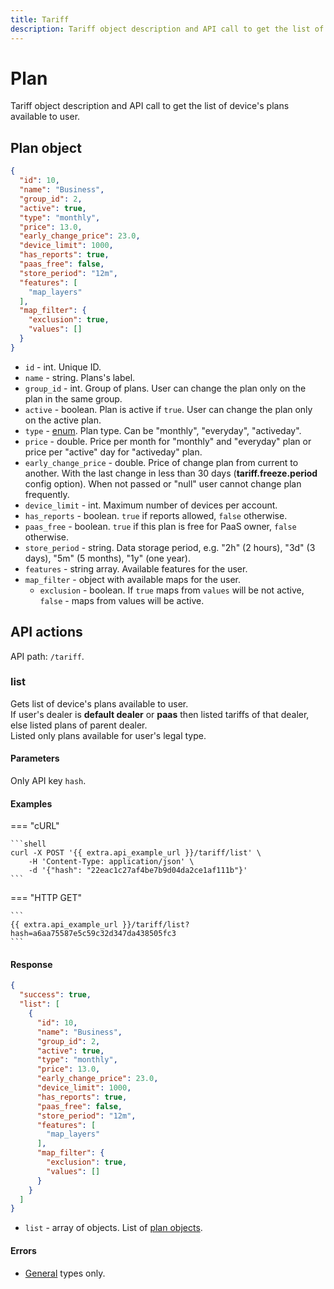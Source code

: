 ```yaml
---
title: Tariff
description: Tariff object description and API call to get the list of device's tariffs available to user.
---
```


# Plan

Tariff object description and API call to get the list of device's plans available to user.


## Plan object

```json
{
  "id": 10,
  "name": "Business",
  "group_id": 2,
  "active": true,
  "type": "monthly",
  "price": 13.0,
  "early_change_price": 23.0,
  "device_limit": 1000,
  "has_reports": true,
  "paas_free": false,
  "store_period": "12m",
  "features": [
    "map_layers"
  ],
  "map_filter": {
    "exclusion": true,
    "values": []
  }
}
```

* `id` - int. Unique ID.
* `name` - string. Plans's label.
* `group_id` - int. Group of plans. User can change the plan only on the plan in the same group.
* `active` - boolean. Plan is active if `true`. User can change the plan only on the active plan.
* `type` - [enum](../../../getting-started/introduction.md#data-types). Plan type. Can be "monthly", "everyday", "activeday".
* `price` - double. Price per month for "monthly" and "everyday" plan or price per "active" day for "activeday" plan.
* `early_change_price` - double. Price of change plan from current to another. With the last change in less than 30 days (**tariff.freeze.period** config option). When not passed or "null" user cannot change plan frequently.
* `device_limit` - int. Maximum number of devices per account.
* `has_reports` - boolean. `true` if reports allowed, `false` otherwise.
* `paas_free` - boolean. `true` if this plan is free for PaaS owner, `false` otherwise.
* `store_period` - string. Data storage period, e.g. "2h" (2 hours), "3d" (3 days), "5m" (5 months), "1y" (one year).
* `features` - string array. Available features for the user.
* `map_filter` - object with available maps for the user.
    * `exclusion` - boolean. If `true` maps from `values` will be not active, `false` - maps from values will be active.


## API actions

API path: `/tariff`.

### list

Gets list of device's plans available to user.<br>
If user's dealer is **default dealer** or **paas** then listed tariffs of that dealer, else listed plans of parent dealer.<br>
Listed only plans available for user's legal type.

#### Parameters

Only API key `hash`.

#### Examples

=== "cURL"

    ```shell
    curl -X POST '{{ extra.api_example_url }}/tariff/list' \
        -H 'Content-Type: application/json' \
        -d '{"hash": "22eac1c27af4be7b9d04da2ce1af111b"}'
    ```

=== "HTTP GET"

    ```
    {{ extra.api_example_url }}/tariff/list?hash=a6aa75587e5c59c32d347da438505fc3
    ```

#### Response

```json
{
  "success": true,
  "list": [
    {
      "id": 10,
      "name": "Business",
      "group_id": 2,
      "active": true,
      "type": "monthly",
      "price": 13.0,
      "early_change_price": 23.0,
      "device_limit": 1000,
      "has_reports": true,
      "paas_free": false,
      "store_period": "12m",
      "features": [
        "map_layers"
      ],
      "map_filter": {
        "exclusion": true,
        "values": []
      }
    }
  ]
}
```

* `list` - array of objects. List of [plan objects](#plan-object).

#### Errors

* [General](../../../getting-started/errors.md#error-codes) types only.

